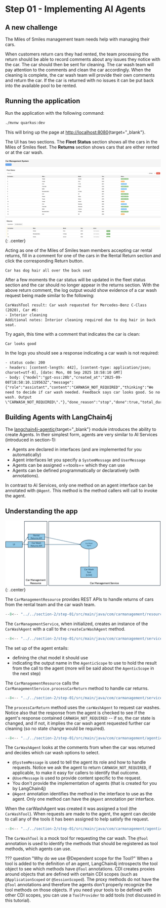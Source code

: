 # Step 01 - Implementing AI Agents

## A new challenge

The Miles of Smiles management team needs help with managing their cars. 

When customers return cars they had rented, the team processing the return should be able to record comments about any issues they notice with the car. The car should then be sent for cleaning. The car wash team will pay attention to the comments and clean the car accordingly. When the cleaning is complete, the car wash team will provide their own comments and return the car. If the car is returned with no issues it can be put back into the available pool to be rented.

## Running the application

Run the application with the following command:

```bash
./mvnw quarkus:dev
```

This will bring up the page at [http://localhost:8080](http://localhost:8080){target="_blank"}.

The UI has two sections. The **Fleet Status** section shows all the cars in the Miles of Smiles fleet. The **Returns** section shows cars that are either rented or at the car wash.

![Agentic App UI](../images/agentic-UI-1.png){: .center}

Acting as one of the Miles of Smiles team members accepting car rental returns, fill in a comment for one of the cars in the Rental Return section and click the corresponding Return button. 

```
Car has dog hair all over the back seat
```

After a few moments the car status will be updated in the fleet status section and the car should no longer appear in the returns section. With the above return comment, the log output would show evidence of a car wash request being made similar to the following:

```
CarWashTool result: Car wash requested for Mercedes-Benz C-Class (2020), Car #6:
- Interior cleaning
Additional notes: Interior cleaning required due to dog hair in back seat.
```

Try again, this time with a comment that indicates the car is clean:

```
Car looks good
```

In the logs you should see a response indicating a car wash is not required:

```
- status code: 200
- headers: [content-length: 442], [content-type: application/json; charset=utf-8], [date: Mon, 08 Sep 2025 18:58:10 GMT]
- body: {"model":"gpt-oss:20b","created_at":"2025-09-08T18:58:10.119563Z","message":{"role":"assistant","content":"CARWASH_NOT_REQUIRED","thinking":"We need to decide if car wash needed. Feedback says car looks good. So no wash. Output \"CARWASH_NOT_REQUIRED\"."},"done_reason":"stop","done":true,"total_duration":1307237250,"load_duration":132135042,"prompt_eval_count":284,"prompt_eval_duration":443868833,"eval_count":42,"eval_duration":729291917}
```

## Building Agents with LangChain4j

The [langchain4j-agentic](https://github.com/langchain4j/langchain4j/tree/main/langchain4j-agentic){target="_blank"} module introduces the ability to create Agents. In their simplest form, agents are very similar to AI Services (introduced in section-1):

- Agents are declared in interfaces (and are implemented for you automatically)
- Agent interfaces let you specify a `SystemMessage` and `UserMessage`
- Agents can be assigned ==tools== which they can use
- Agents can be defined programmatically or declaratively (with annotations).

In contrast to AI Services, only one method on an agent interface can be annotated with `@Agent`. This method is the method callers will call to invoke the agent.

## Understanding the app

![App Blueprint](../images/agentic-app-1.png){: .center}


The `CarManagementResource` provides REST APIs to handle returns of cars from the rental team and the car wash team. 

```java hl_lines="26 50" title="CarManagementResource.java"
--8<-- "../../section-2/step-01/src/main/java/com/carmanagement/resource/CarManagementResource.java:car-management"
```

The `CarManagementService`, when initialized, creates an instance of the `CarWashAgent` with a call to the `createCarWashAgent` method.

```java title="CarManagementService.java"
--8<-- "../../section-2/step-01/src/main/java/com/carmanagement/service/CarManagementService.java:createCarWashAgent"
```

The set up of the agent entails:

- defining the chat model it should use
- indicating the output name in the `AgenticScope` to use to hold the result from the call to the agent (more will be said about the `AgenticScope` in the next step)


The `CarManagementResource` calls the `CarManagementService.processCarReturn` method to handle car returns. 

```java hl_lines="16-22 24-26" title="CarManagementService.java"
--8<-- "../../section-2/step-01/src/main/java/com/carmanagement/service/CarManagementService.java:processCarReturn"
```

The `processCarReturn` method uses the `carWashAgent` to request car washes. Notice also that the response from the agent is checked to see if the agent's response contained `CARWASH_NOT_REQUIRED` -- if so, the car state is changed, and if not, it implies the car wash agent requested further car cleaning (so no state change would be required).

```java title="CarWashAgent.java"
--8<-- "../../section-2/step-01/src/main/java/com/carmanagement/agentic/agents/CarWashAgent.java:carWashAgent"
```

The `CarWashAgent` looks at the comments from when the car was returned and decides which car wash options to select.

- `@SystemMessage` is used to tell the agent its role and how to handle requests. Notice we ask the agent to return `CARWASH_NOT_REQUIRED`, if applicable, to make it easy for callers to identify that outcome.
- `@UserMessage` is used to provide content specific to the request.
- You don't provide the implementation of agents (that is created for you by LangChain4j)
- `@Agent` annotation identifies the method in the interface to use as the agent. Only one method can have the `@Agent` annotation per interface.

When the carWashAgent was created it was assigned a tool (the `CarWashTool`). When requests are made to the agent, the agent can decide to call any of the tools it has been assigned to help satisfy the request.

```java hl_lines="4 24" title="CarWashTool.java"
--8<-- "../../section-2/step-01/src/main/java/com/carmanagement/agentic/tools/CarWashTool.java:CarWashTool"
```

The `CarWashTool` is a mock tool for requesting the car wash. The `@Tool` annotation is used to identify the methods that should be registered as tool methods, which agents can use.

??? question "Why do we use @Dependent scope for the Tool?"
    When a tool is added to the definition of an agent, LangChain4j introspects the tool object to see which methods have `@Tool` annotations. CDI creates proxies around objects that are defined with certain CDI scopes (such as `@ApplicationScoped` or `@SessionScoped`). The proxy methods do not have the `@Tool` annotations and therefore the agents don't properly recognize the tool methods on those objects. If you need your tools to be defined with other CDI scopes, you can use a `ToolProvider` to add tools (not discussed in this tutorial).
